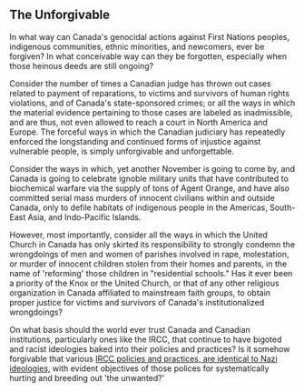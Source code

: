 ## The Unforgivable 

In what way can Canada's genocidal actions against First Nations peoples, indigenous communities, ethnic minorities, and newcomers, ever be forgiven? In what conceivable way can they be forgotten, especially when those heinous deeds are still ongoing? 

Consider the number of times a Canadian judge has thrown out cases related to payment of reparations, to victims and survivors of human rights violations, and of Canada's state-sponsored crimes; or all the ways in which the material evidence pertaining to those cases are labeled as inadmissible, and are thus, not even allowed to reach a court in North America and Europe. The forceful ways in which the Canadian judiciary has repeatedly enforced the longstanding and continued forms of injustice against vulnerable people, is simply unforgivable and unforgettable. 

Consider the ways in which, yet another November is going to come by, and Canada is going to celebrate ignoble military units that have contributed to biochemical warfare via the supply of tons of Agent Orange, and have also committed serial mass murders of innocent civilians within and outside Canada, only to defile habitats of indigenous people in the Americas, South-East Asia, and Indo-Pacific Islands. 

However, most importantly, consider all the ways in which the United Church in Canada has only skirted its responsibility to strongly condemn the wrongdoings of men and women of parishes involved in rape, molestation, or murder of innocent children stolen from their homes and parents, in the name of 'reforming' those children in "residential schools." Has it ever been a priority of the Knox or the United Church, or that of any other religious organization in Canada affiliated to mainstream faith groups, to obtain proper justice for victims and survivors of Canada's institutionalized wrongdoings? 

On what basis should the world ever trust Canada and Canadian institutions, particularly ones like the IRCC, that continue to have bigoted and racist ideologies baked into their policies and practices? Is it somehow forgivable that various [IRCC policies and practices, are identical to Nazi ideologies,](https://github.com/callthis/editorial/blob/main/docs/02-3-2-1.md#2321-bigotry-and-racial-prejudices-embedded-within-the-functions-of-ircc) with evident objectives of those polices for systematically hurting and breeding out 'the unwanted?'  